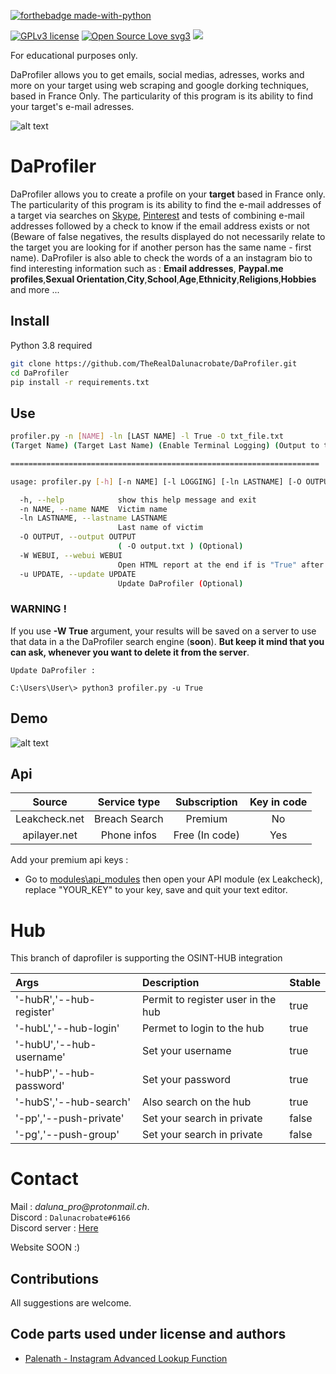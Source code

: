 [![forthebadge made-with-python](http://ForTheBadge.com/images/badges/made-with-python.svg)](https://www.python.org/)

[![GPLv3 license](https://img.shields.io/badge/License-GPLv3-blue.svg)](http://perso.crans.org/besson/LICENSE.html) [![Open Source Love svg3](https://badges.frapsoft.com/os/v3/open-source.svg?v=103)](https://github.com/TheRealDalunacrobate/daprofiler)
![](https://visitor-badge.laobi.icu/badge?page_id=TheRealDalunacrobate.daprofiler)

For educational purposes only.

DaProfiler allows you to get emails, social medias, adresses, works and more on your target using web scraping and google dorking techniques, based in France Only. The particularity of this program is its ability to find your target's e-mail adresses.

![alt text](https://i.ibb.co/1vbRgZm/banner.png)
# DaProfiler

DaProfiler allows you to create a profile on your **target** based in France only.
The particularity of this program is its ability to find the e-mail addresses of a target via searches on [Skype](https://www.skype.com/), [Pinterest](https://www.pinterest.com) and tests of combining e-mail addresses followed by a check to know if the email address exists or not (Beware of false negatives, the results displayed do not necessarily relate to the target you are looking for if another person has the same name - first name). DaProfiler is also able to check the words of a an instagram bio to find interesting information such as : **Email addresses**, **Paypal.me profiles**,**Sexual Orientation**,**City**,**School**,**Age**,**Ethnicity**,**Religions**,**Hobbies** and more ...

## Install

Python 3.8 required
```bash
git clone https://github.com/TheRealDalunacrobate/DaProfiler.git
cd DaProfiler
pip install -r requirements.txt
```
## Use

```bash
profiler.py -n [NAME] -ln [LAST NAME] -l True -O txt_file.txt
(Target Name) (Target Last Name) (Enable Terminal Logging) (Output to txt_file.txt)

=====================================================================

usage: profiler.py [-h] [-n NAME] [-l LOGGING] [-ln LASTNAME] [-O OUTPUT]

  -h, --help            show this help message and exit
  -n NAME, --name NAME  Victim name
  -ln LASTNAME, --lastname LASTNAME
                        Last name of victim
  -O OUTPUT, --output OUTPUT
                        ( -O output.txt ) (Optional)
  -W WEBUI, --webui WEBUI
                        Open HTML report at the end if is "True" after excecution (Optional)
  -u UPDATE, --update UPDATE
                        Update DaProfiler (Optional)
```
### WARNING !
If you use **-W True** argument, your results will be saved on a server to use that data in a the DaProfiler search engine (**soon**). **But keep it mind that you can ask, whenever you want to delete it from the server**.
```
Update DaProfiler : 

C:\Users\User\> python3 profiler.py -u True
```

## Demo
![alt text](https://i.ibb.co/XSzG90S/Capture-censored.jpg)

## Api
| Source | Service type | Subscription | Key in code |
| :---: | :---: | :---: | :---: |
| Leakcheck.net | Breach Search | Premium | No | 
| apilayer.net | Phone infos | Free (In code) | Yes |

Add your premium api keys :
+ Go to [modules\api_modules](https://github.com/TheRealDalunacrobate/DaProfiler/tree/main/modules/api_modules) then open your API module (ex Leakcheck), replace "YOUR_KEY" to your key, save and quit your text editor.

# Hub
This branch of daprofiler is supporting the OSINT-HUB integration

| Args | Description | Stable |
| :--- | :---------- | :----- |
| '-hubR','--hub-register' | Permit to register user in the hub | true |
| '-hubL','--hub-login' | Permet to login to the hub | true |
| '-hubU','--hub-username' | Set your username | true |
| '-hubP','--hub-password' | Set your password | true |
| '-hubS','--hub-search' | Also search on the hub | true |
| '-pp','--push-private' | Set your search in private | false |
| '-pg','--push-group' | Set your search in private | false |


# Contact
Mail : _daluna_pro@protonmail.ch_. <br>
Discord : `Dalunacrobate#6166` <br>
Discord server : [Here](https://discord.gg/4h57QSsEYa)

Website SOON :)

## Contributions
All suggestions are welcome.

## Code parts used under license and authors
+ [Palenath - Instagram Advanced Lookup Function](https://github.com/megadose/toutatis)
